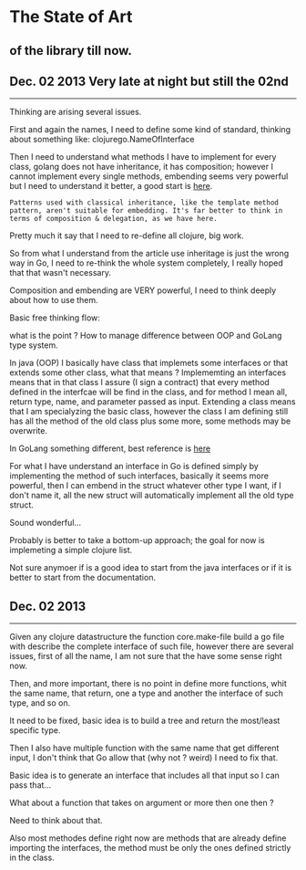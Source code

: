 # The State of Art
## of the library till now.

## Dec. 02 2013 Very late at night but still the 02nd
---------------
Thinking are arising several issues.

First and again the names, I need to define some kind of standard, thinking about something like: clojurego.NameOfInterface

Then I need to understand what methods I have to implement for every class, golang does not have inheritance, it has composition; however I cannot implement every single methods, embending seems very powerful but I need to understand it better, a good start is [here](http://nathany.com/good/).

```
Patterns used with classical inheritance, like the template method pattern, aren't suitable for embedding. It's far better to think in terms of composition & delegation, as we have here.
```
Pretty much it say that I need to re-define all clojure, big work.

So from what I understand from the article use inheritage is just the wrong way in Go, I need to re-think the whole system completely, I really hoped that that wasn't necessary.

Composition and embending are VERY powerful, I need to think deeply about how to use them.

Basic free thinking flow:

what is the point ?
How to manage difference between OOP and GoLang type system.

In java (OOP) I basically have class that implemets some interfaces or that extends some other class, what that means ?
Implememting an interfaces means that in that class I assure (I sign a contract) that every method defined in the interfcae will be find in the class, and for method I mean all, return type, name, and parameter passed as input.
Extending a class means that I am specialyzing the basic class, however the class I am defining still has all the method of the old class plus some more, some methods may be overwrite. 

In GoLang something different, best reference is [here](http://golang.org/doc/effective_go.html#embedding)

For what I have understand an interface in Go is defined simply by implementing the method of such interfaces, basically it seems more powerful, then I can embend in the struct whatever other type I want, if I don't name it, all the new struct will automatically implement all the old type struct.

Sound wonderful...

Probably is better to take a bottom-up approach; the goal for now is implemeting a simple clojure list.

Not sure anymoer if is a good idea to start from the java interfaces or if it is better to start from the documentation.

## Dec. 02 2013
---------------
Given any clojure datastructure the function core.make-file build a go file with describe the complete interface of such file, however there are several issues, first of all the name, I am not sure that the have some sense right now.

Then, and more important, there is no point in define more functions, whit the same name, that return, one a type and another the interface of such type, and so on.

It need to be fixed, basic idea is to build a tree and return the most/least specific type.

Then I also have multiple function with the same name that get different input, I don't think that Go allow that (why not ? weird)  I need to fix that.

Basic idea is to generate an interface that includes all that input so I can pass that... 

What about a function that takes on argument or more then one then ?

Need to think about that.

Also most methodes define right now are methods that are already define importing the interfaces, the method must be only the ones defined strictly in the class.